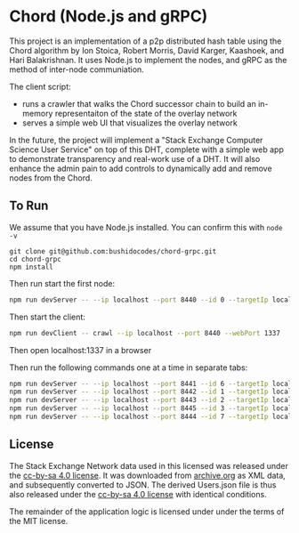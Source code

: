 # Chord (Node.js and gRPC)

This project is an implementation of a p2p distributed hash table using the Chord algorithm by Ion Stoica, Robert Morris, David Karger, Kaashoek, and Hari Balakrishnan. It uses Node.js to implement the nodes, and gRPC as the method of inter-node communiation.

The client script:

- runs a crawler that walks the Chord successor chain to build an in-memory representaiton of the state of the overlay network
- serves a simple web UI that visualizes the overlay network

In the future, the project will implement a "Stack Exchange Computer Science User Service" on top of this DHT, complete with a simple web app to demonstrate transparency and real-work use of a DHT. It will also enhance the admin pain to add controls to dynamically add and remove nodes from the Chord.

## To Run

We assume that you have Node.js installed. You can confirm this with `node -v`

```
git clone git@github.com:bushidocodes/chord-grpc.git
cd chord-grpc
npm install
```

Then run start the first node:

```sh
npm run devServer -- --ip localhost --port 8440 --id 0 --targetIp localhost --targetPort 8440 --targetId 0
```

Then start the client:

```sh
npm run devClient -- crawl --ip localhost --port 8440 --webPort 1337
```

Then open localhost:1337 in a browser

Then run the following commands one at a time in separate tabs:

```sh
npm run devServer -- --ip localhost --port 8441 --id 6 --targetIp localhost --targetPort 8440 --targetId 0
npm run devServer -- --ip localhost --port 8442 --id 1 --targetIp localhost --targetPort 8440 --targetId 0
npm run devServer -- --ip localhost --port 8443 --id 2 --targetIp localhost --targetPort 8440 --targetId 0
npm run devServer -- --ip localhost --port 8445 --id 3 --targetIp localhost --targetPort 8440 --targetId 0
npm run devServer -- --ip localhost --port 8444 --id 7 --targetIp localhost --targetPort 8440 --targetId 0
```

## License

The Stack Exchange Network data used in this licensed was released under the [cc-by-sa 4.0 license](https://creativecommons.org/licenses/by-sa/4.0/). It was downloaded from [archive.org](https://archive.org/details/stackexchange) as XML data, and subsequently converted to JSON. The derived Users.json file is thus also released under the [cc-by-sa 4.0 license](https://creativecommons.org/licenses/by-sa/4.0/) with identical conditions.

The remainder of the application logic is licensed under under the terms of the MIT license.
